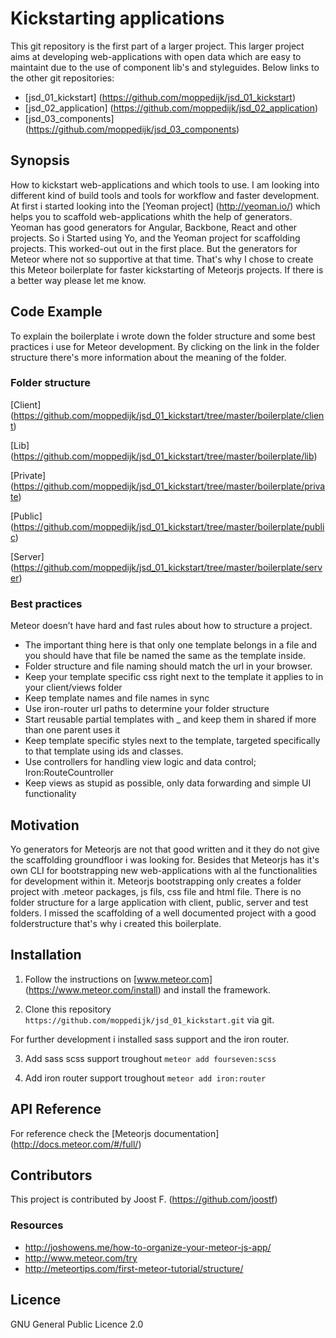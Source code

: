 # Kickstarting applications

This git repository is the first part of a larger project. 
This larger project aims at developing web-applications with open data which are easy to maintaint due to the use of component lib's and styleguides. Below links to the other git repositories:
- [jsd_01_kickstart] (https://github.com/moppedijk/jsd_01_kickstart)
- [jsd_02_application] (https://github.com/moppedijk/jsd_02_application)
- [jsd_03_components] (https://github.com/moppedijk/jsd_03_components)

## Synopsis

How to kickstart web-applications and which tools to use. I am looking into different kind of build tools and tools for workflow and faster development. At first i started looking into the [Yeoman project] (http://yeoman.io/) which helps you to scaffold web-applications whith the help of generators. Yeoman has good generators for Angular, Backbone, React and other projects. So i Started using Yo, and the Yeoman project for scaffolding projects. This worked-out out in the first place. But the generators for Meteor where not so supportive at that time. That's why I chose to create this Meteor boilerplate for faster kickstarting of Meteorjs projects. If there is a better way please let me know. 

## Code Example

To explain the boilerplate i wrote down the folder structure and some best practices i use for Meteor development. By clicking on the link in the folder structure there's more information about the meaning of the folder. 

### Folder structure

[Client] (https://github.com/moppedijk/jsd_01_kickstart/tree/master/boilerplate/client)

[Lib] (https://github.com/moppedijk/jsd_01_kickstart/tree/master/boilerplate/lib)

[Private] (https://github.com/moppedijk/jsd_01_kickstart/tree/master/boilerplate/private)

[Public] (https://github.com/moppedijk/jsd_01_kickstart/tree/master/boilerplate/public)

[Server] (https://github.com/moppedijk/jsd_01_kickstart/tree/master/boilerplate/server)

### Best practices

Meteor doesn’t have hard and fast rules about how to structure a project.

* The important thing here is that only one template belongs in a file and you should have that file be named the same as the template inside.
* Folder structure and file naming should match the url in your browser.
* Keep your template specific css right next to the template it applies to in your client/views folder
* Keep template names and file names in sync
* Use iron-router url paths to determine your folder structure
* Start reusable partial templates with _ and keep them in shared if more than one parent uses it
* Keep template specific styles next to the template, targeted specifically to that template using ids and classes.
* Use controllers for handling view logic and data control; Iron:RouteCountroller
* Keep views as stupid as possible, only data forwarding and simple UI functionality

## Motivation

Yo generators for Meteorjs are not that good written and it they do not give the scaffolding groundfloor i was looking for. Besides that Meteorjs has it's own CLI for bootstrapping new web-applications with al the functionalities for development within it. Meteorjs bootstrapping only creates a folder project with .meteor packages, js fils, css file and html file. There is no folder structure for a large application with client, public, server and test folders. I missed the scaffolding of a well documented project with a good folderstructure that's why i created this boilerplate.

## Installation

1) Follow the instructions on [www.meteor.com] (https://www.meteor.com/install) and install the framework. 

2) Clone this repository `https://github.com/moppedijk/jsd_01_kickstart.git` via git.

For further development i installed sass support and the iron router. 

3) Add sass scss support troughout `meteor add fourseven:scss`

4) Add iron router support troughout `meteor add iron:router`

## API Reference

For reference check the [Meteorjs documentation] (http://docs.meteor.com/#/full/)

## Contributors

This project is contributed by Joost F. (https://github.com/joostf)

### Resources

* http://joshowens.me/how-to-organize-your-meteor-js-app/
* http://www.meteor.com/try
* http://meteortips.com/first-meteor-tutorial/structure/

## Licence
GNU General Public Licence 2.0
